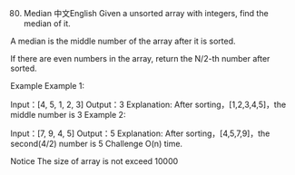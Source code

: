 80. Median
中文English
Given a unsorted array with integers, find the median of it.

A median is the middle number of the array after it is sorted.

If there are even numbers in the array, return the N/2-th number after sorted.

Example
Example 1:

Input：[4, 5, 1, 2, 3]
Output：3
Explanation:
After sorting，[1,2,3,4,5]，the middle number is 3
Example 2:

Input：[7, 9, 4, 5]
Output：5
Explanation:
After sorting，[4,5,7,9]，the second(4/2) number is 5
Challenge
O(n) time.

Notice
The size of array is not exceed 10000

